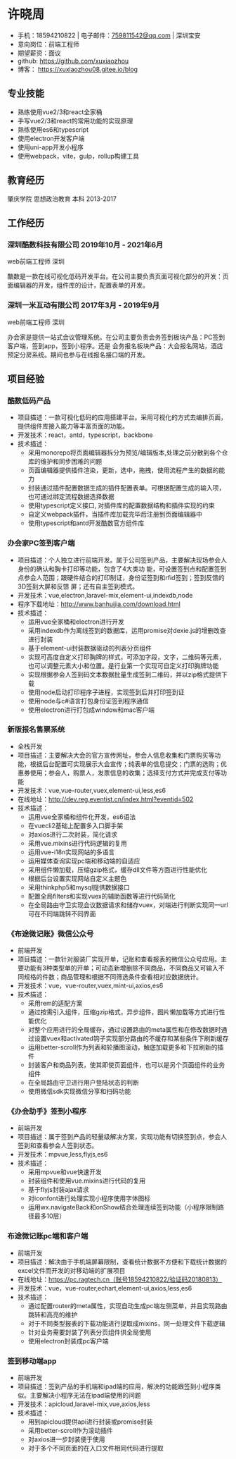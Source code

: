 # 许晓周

- 手机：18594210822 | 电子邮件：759811542@qq.com | 深圳宝安
- 意向岗位：前端工程师
- 期望薪资：面议
- github: https://github.com/xuxiaozhou
- 博客： https://xuxiaozhou08.gitee.io/blog

## 专业技能

- 熟练使用vue2/3和react全家桶
- 手写vue2/3和react的常用功能的实现原理
- 熟练使用es6和typescript
- 使用electron开发客户端
- 使用uni-app开发小程序
- 使用webpack，vite，gulp，rollup构建工具

## 教育经历

肇庆学院 思想政治教育 本科 2013-2017

## 工作经历

### 深圳酷数科技有限公司 2019年10月 - 2021年6月

web前端工程师 深圳

酷数是一款在线可视化低码开发平台。在公司主要负责页面可视化部分的开发：页面编辑器的开发，组件库的设计，配置表单的开发。

### 深圳一米互动有限公司 2017年3月 - 2019年9月

web前端工程师 深圳

办会家是提供一站式会议管理系统。在公司主要负责会务签到板块产品：PC签到客户端，签到app，签到小程序。还是
会务报名板块产品：大会报名网站，酒店预定分房系统。期间也参与在线报名接口端的开发。

## 项目经验

### 酷数低码产品

- 项目描述：一款可视化低码的应用搭建平台。采用可视化的方式去编排页面，提供组件库接入能力等丰富页面的功能。
- 开发技术：react，antd，typescript，backbone
- 技术描述：
  - 采用monorepo将页面编辑器拆分为预览/编辑版本,处理之前分散到各个仓库的维护和同步困难的问题
  - 页面编辑器提供插件渲染，更新，选中，拖拽，使用流程产生的数据的能力
  - 封装通过插件配置数据生成的插件配置表单。可根据配置生成的输入项，也可通过绑定流程数据选择数据
  - 使用typescript定义接口, 对插件库的配置数据结构和插件实现的约束
  - 自定义webpack插件，当插件库加载完毕后注册到页面编辑器中
  - 使用typescript和antd开发酷数官方组件库

### 办会家PC签到客户端

- 项目描述：个人独立进行前端开发。属于公司签到产品，主要解决现场参会人身份的确认和胸卡打印等功能，包含了4大类功
能，可设置签到点和配置签到点参会人范围；跟硬件结合的打印制证，身份证签到和rfid签到；签到反馈的3D签到大屏和反馈
屏；还有自主签到模式。
- 开发技术：vue,electron,laravel-mix,element-ui,indexdb,node
- 程序下载地址：http://www.banhuijia.com/download.html
- 技术描述：
  - 运用vue全家桶和electron进行开发
  - 采用indexdb作为离线签到的数据库，运用promise对dexie.js的增删改查进行封装
  - 基于element-ui封装数据驱动的列表分页组件
  - 实现可高度自定义打印胸牌的样式，可添加字段，文字，二维码等元素，也可以调整元素大小和位置。是行业第一个实现可自定义打印胸牌功能
  - 实现根据参会人签到码文本数据批量生成签到二维码，并以zip格式提供下载
  - 使用node启动打印程序子进程，实现签到后并打印签到证
  - 使用node与c#语言打包身份证签到程序通信
  - 使用electron进行打包成window和mac客户端

### 新版报名售票系统

- 全栈开发
- 项目描述：主要解决大会的官方宣传网址，参会人信息收集和门票购买等功能，根据后台配置可实现展示大会宣传；纯表单的信息提交；门票的选购；优惠券使用；参会人，购票人，发票信息的收集；选择支付方式并完成支付等功能
- 开发技术：vue,vue-router,vuex,element-ui,less,es6
- 在线地址：http://dev.reg.eventist.cn/index.html?eventid=502
- 技术描述：
  - 运用vue全家桶和组件化开发，es6语法
  - 在vuecli2基础上配置多入口脚手架
  - 对axios进行二次封装，简化请求
  - 采用vue.mixins进行代码逻辑的复用
  - 运用vue-i18n实现网站的多语言
  - 运用媒体查询实现pc端和移动端的自适应
  - 采用组件懒加载，压缩gzip格式，缓存dll文件等方面进行性能优化
  - 根据后台设置实现网站自定义主题色
  - 采用thinkphp5和mysql提供数据接口
  - 配置全局filters和实现vuex的辅助函数等进行代码简化
  - 在全局路由守卫实现会议数据请求和储存vuex，对端进行判断实现同一url可在不同端跳转不同界面

### 《布途微记账》微信公众号

- 前端开发
- 项目描述：一款针对服装厂实现开单，记账和查看报表的微信公众号应用。主要功能有3种类型单的开单；可动态新增删除不同商品，不同商品又可输入不同规格的件数；商品管理和根据不同筛选条件查看相对应数据统计。
- 开发技术：vue，vue-router,vuex,mint-ui,axios,es6
- 技术描述：
  - 采用rem的适配方案
  - 通过按需引入组件，压缩gzip格式，异步组件，图片懒加载等方式进行性能优化
  - 对整个应用进行的全局缓存，通过设置路由的meta属性和在修改数据时通过设置vuex和activated钩子实现部分路由的不缓存和某些条件下刷新缓存
  - 运用better-scroll作为列表和轮播图滚动，触底加载更多和下拉刷新的插件
  - 封装客户和商品列表，使其即使页面组件，也可以是另个页面组件的业务组件
  - 在全局路由守卫进行用户登陆状态的判断
  - 使用微信sdk实现微信分享和扫码功能

### 《办会助手》签到小程序

- 前端开发
- 项目描述：属于签到产品的轻量级解决方案，实现功能有切换签到点，参会人签到和查看参会人签到状态。
- 开发技术：mpvue,less,flyjs,es6
- 技术描述：
  - 采用mpvue和vue快速开发
  - 封装组件和使用vue.mixins进行代码的复用
  - 基于flyjs封装ajax请求
  - 对iconfont进行处理实现小程序使用字体图标
  - 运用wx.navigateBack和onShow结合处理连续签到功能（小程序限制路径最多10层）

### 布途微记账pc端和客户端

- 前端开发
- 项目描述：解决由于手机端屏幕限制，查看统计数据不方便和下载统计数据的excel文件而开发的对移动端的扩展项目
- 在线地址：https://pc.ragtech.cn（账号18594210822/验证码20180813）
- 开发技术：vue，vue-router,echart,element-ui,axios,less,es6
- 技术描述：
  - 通过配置router的meta属性，实现自动生成pc端左侧菜单，并且实现路由跳转和高亮的维护
  - 对于不同类型报表的下载功能进行提取成mixins，同一处理文件下载逻辑
  - 针对业务需要封装了列表分页组件供全局使用
  - 使用electron封装成pc客户端

### 签到移动端app

- 前端开发
- 项目描述：签到产品的手机端和ipad端的应用，解决的功能跟签到小程序类似。主要解决小程序无法在ipad端使用的问题
- 开发技术：apicloud,laravel-mix,vue,axios,less
- 技术描述：
  - 用到apicloud提供api进行封装或promise封装
  - 采用better-scroll作为滚动插件
  - 对axios进一步封装便于使用
  - 对于多个不同页面的在入口文件相同代码进行提取
